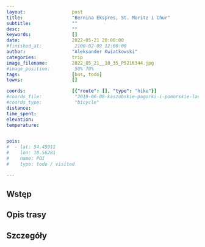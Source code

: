 ```yaml
---
layout:                 post
title:                  "Bernina Ekspres, St. Moritz i Chur"
subtitle:               ""
desc:                   ""
keywords:               []
date:                   2022-05-21 20:00:00
#finished_at:            2100-02-09 12:00:00
author:                 "Aleksander Kwiatkowski"
categories:             trip
image_filename:         2022_05_21__10_35_P5216344.jpg
#image_position:         50% 70%
tags:                   [bus, todo]
towns:                  []

coords:                 [{"route": [], "type": "hike"}]
#coords_file:            "2019-06-08-kaszubskie-pagorki-i-pomorskie-lasy.json"
#coords_type:            "bicycle"
distance:               
time_spent:             
elevation:              
temperature:            


pois:
#  - lat: 54.45911
#    lon: 18.56281
#    name: POI
#    type: todo / visited

---
```



## Wstęp

## Opis trasy

## Szczegóły
